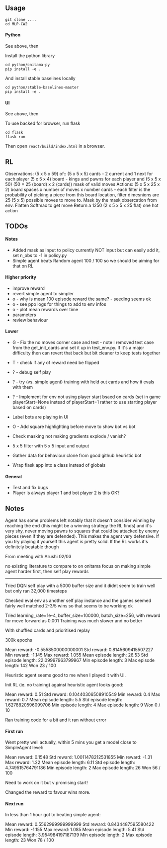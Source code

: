 
## Usage

```
git clone ....
cd MLP-CW2
```

#### Python

See above, then

Install the python library

```
cd python/onitama-py
pip install -e .
```

And install stable baselines locally

```
cd python/stable-baselines-master
pip install -e .
```

#### UI

See above, then

To use backed for browser, run flask

```
cd flask
flask run
```

Then open `react/build/index.html` in a browser.

## RL

Observations:
(5 x 5 x 59) of::
    (5 x 5 x 5) cards - 2 current and 1 next for each player
    (5 x 5 x 4) board - kings and pawns for each player
and
    (5 x 5 x 50) (50 = 25 (board) x 2 (cards)) mask of valid moves
Actions:
    (5 x 5 x 25 x 2) board spaces x number of moves x number cards - each filter is the probability of picking a piece
    from this board location, filter dimesnions are 25 (5 x 5) possible moves to move to.
    Mask by the mask obsercation from env.
    Flatten
    Softmax to get move
    Return a 1250 (2 x 5 x 5 x 25 flat) one hot action


## TODOs

#### Notes

* Added mask as input to policy currently NOT input but can easily add it, set n_obs to -1 in policy.py
* Simple agent beats Random agent 100 / 100 so we should be aiming for that on RL

#### Higher priority

* improve reward
* revert simple agent to simpler
* o - why is mean 100 episode reward the same? - seeding seems ok
* o - see ppo logs for things to add to env infos
* o - plot mean rewards over time
* parameters
* review behaviour

#### Lower

* G - Fix the no moves corner case and test - note I removed test case from the get_init_cards and set it up
    in test_env.py. If it's a major difficulty then can revert that back but bit cleaner to keep tests together
* T - check if any of reward need be flipped
* ? - debug self play
* ? - try (vs. simple agent) training with held out cards and how it evals with them
* ? - Implement for env not using player start bsaed on cards 
    (set in game playerStart=None instead of playerStart=1 rather to use starting player based on cards)


* Label bots are playing in UI
* O - Add square highlighting before move to show bot vs bot
* Check masking not making gradients explode / vanish? 
* 5 x 5 filter with 5 x 5 input and output 
* Gather data for behaviour clone from good github heuristic bot
* Wrap flask app into a class instead of globals
  
#### General

* Test and fix bugs
* Player is always player 1 and bot player 2 is this OK?


## Notes

Agent has some problems left notably that it doesn't consider winning by reaching the end 
(this might be a winning strategy the RL finds) and it's very shy, never moving pawns to 
squares that could be attacked by enemy pieces (even if they are defended). 
This makes the agent very defensive.  If you try playing it yourself this agent is pretty 
solid. If the RL works it's definitely beatable though

From meeting with Arushi 02/03

no existing literature to compare to on onitama
focus on making simple agent harder first, then self play
rewards

____

Tried DQN self play with a 5000 buffer size and it didnt seem to train well but only ran 32,000 timesteps

Checked eval env as another self play instance and the games seemed fairly well matched 2-3/5 wins so that 
seems to be working ok

Tried 
                 learning_rate=1e-4,
                 buffer_size=100000,
                 batch_size=256,
        with reward for move forward as 0.001
Training was much slower and no better

With shuffled cards and prioritised replay

300k epochs

Mean reward: -0.5558500000000001
Std reward: 0.8145609415507227
Min reward: -1.145
Max reward: 1.055
Mean episode length: 26.53
Std episode length: 22.09997963799967
Min episode length: 3
Max episode length: 142
Won 23 / 100





Heuristic agent seems good to me when I played it with UI. 

Init RL (ie. no training) against heuristic agent looks good:

Mean reward: 0.51
Std reward: 0.10440306508910549
Min reward: 0.4
Max reward: 0.7
Mean episode length: 5.5
Std episode length: 1.6278820596099706
Min episode length: 4
Max episode length: 9
Won 0 / 10

Ran training code for a bit and it ran without error

#### First run

Went pretty well actually, within 5 mins you get a model close to SimpleAgent level:

Mean reward: 0.1548
Std reward: 1.0011478212531855
Min reward: -1.31
Max reward: 1.22
Mean episode length: 6.11
Std episode length: 4.749515764791186
Min episode length: 2
Max episode length: 26
Won 56 / 100

Need to work on it but v promising start!

Changed the reward to favour wins more.


#### Next run

In less than 1 hour got to beating simple agent: 

Mean reward: 0.5562999999999999
Std reward: 0.8434487595580422
Min reward: -1.155
Max reward: 1.085
Mean episode length: 5.41
Std episode length: 3.954984197187139
Min episode length: 2
Max episode length: 23
Won 78 / 100
